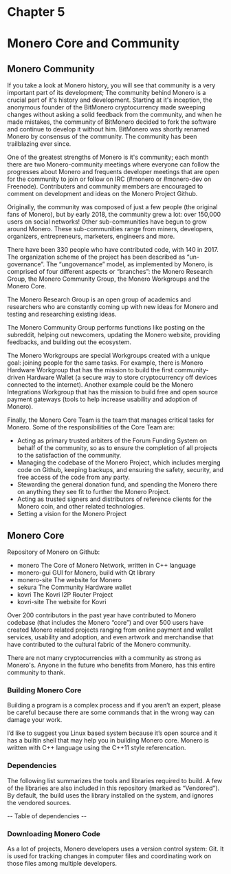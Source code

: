 ﻿# Chapter 5

# Monero Core and Community

## Monero Community 

If you take a look at Monero history, you will see that community is a very important part of its development; The community behind Monero is a crucial part of it's history and development. Starting at it's inception, the anonymous founder of the BitMonero cryptocurrency made sweeping changes without asking a solid feedback from the community, and when he made mistakes, the community of BitMonero decided to fork the software and continue to develop it without him. BitMonero was shortly renamed Monero by consensus of the community. The community has been trailblazing ever since.

One of the greatest strengths of Monero is it's community; each month there are two Monero-community meetings where everyone can follow the progresses about Monero and frequents developer meetings that are open for the community to join or follow on IRC (#monero or #monero-dev on Freenode). Contributers and community members are encouraged to comment on development and ideas on the Monero Project Github. 

Originally, the community was composed of just a few people (the original fans of Monero), but by early 2018, the community grew a lot: over 150,000 users on social networks! Other sub-communities have begun to grow around Monero. These sub-communities range from miners, developers, organizers, entrepreneurs, marketers, engineers and more.


There have been 330 people who have contributed code, with 140 in 2017. The organization scheme of the project has been described as “un-governance”. The “ungovernance” model, as implemented by Monero, is comprised of four different aspects or “branches”: the Monero Research Group, the Monero Community Group, the Monero Workgroups and the Monero Core. 

The Monero Research Group is an open group of academics and researchers who are constantly coming up with new ideas for Monero and testing and researching existing ideas. 

The Monero Community Group performs functions like posting on the subreddit, helping out newcomers, updating the Monero website, providing feedbacks, and building out the ecosystem. 

The Monero Workgroups are special Workgroups created with a unique goal: joining people for the same tasks. For example, there is Monero Hardware Workgroup that has the mission to build the first community-driven Hardware Wallet (a secure way to store cryptocurrency off devices connected to the internet). Another example could be the Monero Integrations Workgroup that has the mission to build free and open source payment gateways (tools to help increase usability and adoption of Monero).

Finally, the Monero Core Team is the team that manages critical tasks for Monero. Some of the responsibilities of the Core Team are:

* Acting as primary trusted arbiters of the Forum Funding System on behalf of the community, so as to ensure the completion of all projects to the satisfaction of the community.
* Managing the codebase of the Monero Project, which includes merging code on Github, keeping backups, and ensuring the safety, security, and free access of the code from any party.
* Stewarding the general donation fund, and spending the Monero there on anything they see fit to further the Monero Project.
* Acting as trusted signers and distributors of reference clients for the Monero coin, and other related technologies.
* Setting a vision for the Monero Project

## Monero Core

Repository of Monero on Github:

* monero The Core of Monero Network, written in C++ language
* monero-gui GUI for Monero, build with Qt library
* monero-site The website for Monero
* sekura The Community Hardware wallet
* kovri The Kovri I2P Router Project 
* kovri-site The website for Kovri

Over 200 contributors in the past year have contributed to Monero codebase (that includes the Monero “core”) and over 500 users have created Monero related projects ranging from online payment and wallet services, usability and adoption, and even artwork and merchandise that have contributed to the cultural fabric of the Monero community.

There are not many cryptocurrencies with a community as strong as Monero's. Anyone in the future who benefits from Monero, has this entire community to thank.

### Building Monero Core

Building a program is a complex process and if you aren’t an expert, please be careful because there are some commands that in the wrong way can damage your work.

I’d like to suggest you Linux based system because it’s open source and it has a builtin shell that may help you in building Monero core. Monero is written with C++ language using the C++11 style referencation.

### Dependencies
The following list summarizes the tools and libraries required to build. A few of the libraries are also included in this repository (marked as “Vendored”). By default, the build uses the library installed on the system, and ignores the vendored sources. 

-- Table of dependencies --

### Downloading Monero Code

As a lot of projects, Monero developers uses a version control system: Git. It is used for tracking changes in computer files and coordinating work on those files among multiple developers.

